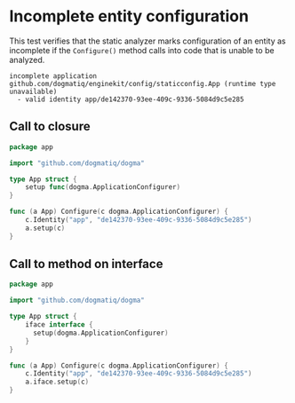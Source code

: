 # Incomplete entity configuration

This test verifies that the static analyzer marks configuration of an entity as
incomplete if the `Configure()` method calls into code that is unable to be
analyzed.

```au:output au:group=matrix
incomplete application github.com/dogmatiq/enginekit/config/staticconfig.App (runtime type unavailable)
  - valid identity app/de142370-93ee-409c-9336-5084d9c5e285
```

## Call to closure

```go au:input au:group=matrix
package app

import "github.com/dogmatiq/dogma"

type App struct {
    setup func(dogma.ApplicationConfigurer)
}

func (a App) Configure(c dogma.ApplicationConfigurer) {
    c.Identity("app", "de142370-93ee-409c-9336-5084d9c5e285")
    a.setup(c)
}
```

## Call to method on interface

```go au:input au:group=matrix
package app

import "github.com/dogmatiq/dogma"

type App struct {
    iface interface {
      setup(dogma.ApplicationConfigurer)
    }
}

func (a App) Configure(c dogma.ApplicationConfigurer) {
    c.Identity("app", "de142370-93ee-409c-9336-5084d9c5e285")
    a.iface.setup(c)
}
```
